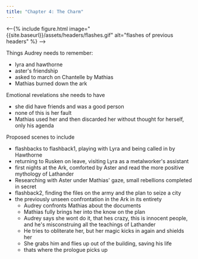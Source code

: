 ```yaml
---
title: "Chapter 4: The Charm"
---
```

<--{% include figure.html image="{{site.baseurl}}/assets/headers/flashes.gif" alt="flashes of previous headers" %} -->

Things Audrey needs to remember: 
- lyra and hawthorne
- aster's friendship
- asked to march on Chantelle by Mathias
- Mathias burned down the ark

Emotional revelations she needs to have
- she did have friends and was a good person
- none of this is her fault
- Mathias used her and then discarded her without thought for herself, only his agenda

Proposed scenes to include
- flashbacks to flashback1, playing with Lyra and being called in by Hawthorne
- returning to Rusken on leave, visiting Lyra as a metalworker's assistant
- first nights at the Ark, comforted by Aster and read the more positive mythology of Lathander
- Researching with Aster under Mathias' gaze, small rebellions completed in secret
- flashback2, finding the files on the army and the plan to seize a city
- the previously unseen confrontation in the Ark in its entirety
    - Audrey confronts Mathias about the documents
    - Mathias fully brings her into the know on the plan
    - Audrey says she wont do it, that hes crazy, this is innocent people, and he's misconstruing all the teachings of Lathander
    - He tries to obliterate her, but her magic kicks in again and shields her
    - She grabs him and flies up out of the building, saving his life
    - thats where the prologue picks up